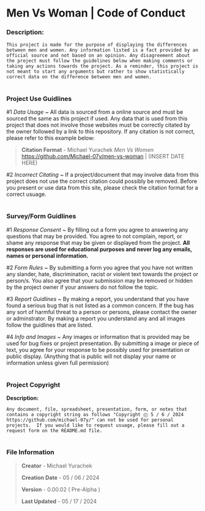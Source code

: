 # Men Vs Woman | Code of Conduct

### Description:

``This project is made for the purpose of displaying the differences between men and women. Any information listed is a fact provided by an official source and not based on an opinion. Any disagreement about the project must follow the guidelines below when making comments or taking any actions towards the project. As a reminder, this project is not meant to start any arguments but rather to show statistically correct data on the difference between men and women.``

#

### Project Use Guidlines

#1 _Data Usage_ ~ All data is sourced from a online source and must be sourced the same as this project if used.  Any data that is used from this project that does not involve those websites must be correctly citated by the owner followed by a link to this repository. If any citation is not correct, please refer to this example below:

> **Citation Format** - Michael Yurachek *Men Vs Women* https://github.com/Michael-07y/men-vs-woman | (INSERT DATE HERE)

#2 _Incorrect Citating_ ~ If a project/document that may involve data from this project does not use the correct citation could possibly be removed. Before you present or use data from this site, please check the citation format for a correct usuage.

#

### Survey/Form Guidlines

#1 _Response Consent_ ~ By filling out a form you agree to answering any questions that may be provided.  You agree to not complain, report, or shame any response that may be given or displayed from the project. **All responses are used for educational purposes and never log any emails, names or personal information.**

#2 _Form Rules_ ~ By submitting a form you agree that you have not written any slander, hate, discrimination, racist or violent text towards the project or person/s. You also agree that your submission may be removed or hidden by the project owner if your answers do not follow the topic.

#3 _Report Guidlines_ ~ By making a report, you understand that you have found a serious bug that is not listed as a common concern.  If the bug has any sort of harmful threat to a person or persons, please contact the owner or adminstrator. By making a report you understand any and all images follow the guidlines that are listed.

#4 _Info and Images_ ~ Any images or information that is provided may be used for bug fixes or project presentation.  By submitting a image or piece of text, you agree for your response to be possibly used for presentation or public display. (Anything that is public will not display your name or information unless given full permission)

#

### Project Copyright

**Description:**

``Any document, file, spreadsheet, presentation, form, or notes that contains a copyright string as follows "Copyright Ⓒ 5 / 6 / 2024 https://github.com/michael-07y/" can not be used for personal projects.  If you would like to request usuage, please fill out a request form on the README.md file.``

#

### File Information

> **Creator** - Michael Yurachek
>
> **Creation Date** - 05 / 06 / 2024
>
> **Version** - 0.00.02 ( Pre-Alpha )
>
> **Last Updated** - 05 / 17 / 2024
